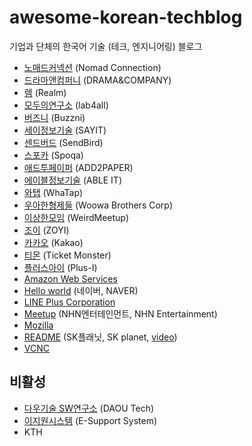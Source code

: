 # awesome-korean-techblog

기업과 단체의 한국어 기술 (테크, 엔지니어링) 블로그

* [노매드커넥션](http://planetzimly.tistory.com/category/Nomad%20Connection/%EA%B8%B0%EC%88%A0%EB%B8%94%EB%A1%9C%EA%B7%B8) (Nomad Connection)
* [드라마앤컴퍼니](http://developer.dramancompany.com/) (DRAMA&COMPANY)
* [렘](https://realm.io/kr/news/) (Realm)
* [모두의연구소](http://www.whydsp.org/) (lab4all)
* [버즈니](http://engineering.buzzni.com/) (Buzzni)
* [세이정보기술](http://www.sayit.kr/?cat=95) (SAYIT)
* [센드버드](http://blog.sendbird.com/ko/) (SendBird)
* [스포카](https://spoqa.github.io/) (Spoqa)
* [애드투페이퍼](http://add2paper.github.io/) (ADD2PAPER)
* [에이블정보기술](http://blog.ableit.co.kr/) (ABLE IT)
* [와탭](http://tech.whatap.io/) (WhaTap)
* [우아한형제들](http://woowabros.github.io/) (Woowa Brothers Corp)
* [이상한모임](http://blog.weirdx.io/) (WeirdMeetup)
* [조이](https://zoyi.co/tech-blog/) (ZOYI)
* [카카오](http://tech.kakao.com/) (Kakao)
* [티몬](http://blog.naver.com/prologue/PrologueList.nhn?blogId=tmondev) (Ticket Monster)
* [플러스아이](http://www.plus-i.co.kr/?cat=6) (Plus-I)
* [Amazon Web Services](https://aws.amazon.com/ko/blogs/korea/)
* [Hello world](http://d2.naver.com/helloworld) (네이버, NAVER)
* [LINE Plus Corporation](http://developers.linecorp.com/blog/ko/)
* [Meetup](http://meetup.cloud.toast.com/) (NHN엔터테인먼트, NHN Entertainment)
* [Mozilla](http://hacks.mozilla.or.kr/)
* [README](http://readme.skplanet.com/) (SK플래닛, SK planet, [video](https://www.youtube.com/channel/UC4io6dg84bH23Ukhd0ISfvQ))
* [VCNC](http://engineering.vcnc.co.kr/)

## 비활성

* [다우기술 SW연구소](http://daoudev.tistory.com/) (DAOU Tech)
* [이지원시스템](http://www.esupport.kr/?page_id=2491) (E-Support System)
* KTH
